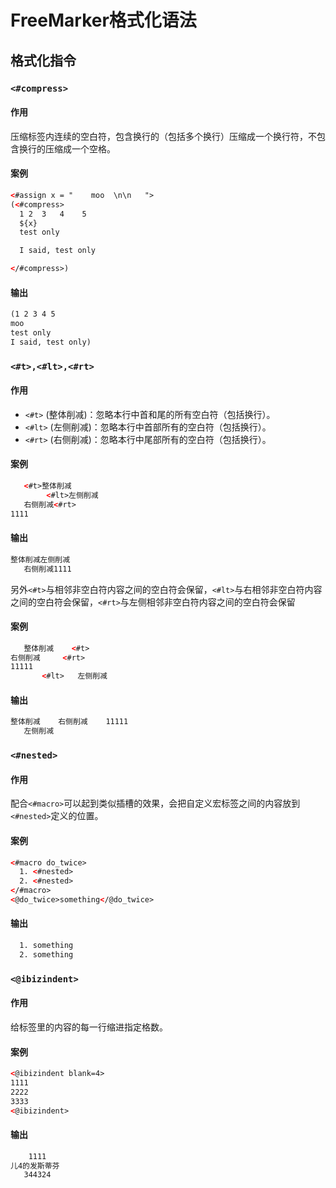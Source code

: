 # FreeMarker格式化语法

## 格式化指令

### `<#compress>`

#### 作用

压缩标签内连续的空白符，包含换行的（包括多个换行）压缩成一个换行符，不包含换行的压缩成一个空格。

#### 案例

```xml
<#assign x = "    moo  \n\n   ">
(<#compress>
  1 2  3   4    5
  ${x}
  test only

  I said, test only

</#compress>)
```

#### 输出

```xml
(1 2 3 4 5
moo
test only
I said, test only)
```

### `<#t>,<#lt>,<#rt>`

#### 作用

- `<#t>` (整体削减)：忽略本行中首和尾的所有空白符（包括换行）。
- `<#lt>` (左侧削减)：忽略本行中首部所有的空白符（包括换行）。
- `<#rt>` (右侧削减)：忽略本行中尾部所有的空白符（包括换行）。

#### 案例

```xml
   <#t>整体削减
        <#lt>左侧削减
   右侧削减<#rt>
1111
```

#### 输出

```xml
整体削减左侧削减
   右侧削减1111
```

另外`<#t>`与相邻非空白符内容之间的空白符会保留，`<#lt>`与右相邻非空白符内容之间的空白符会保留，`<#rt>`与左侧相邻非空白符内容之间的空白符会保留

#### 案例

```xml
   整体削减    <#t>
右侧削减     <#rt>
11111
       <#lt>   左侧削减
```

#### 输出

```xml
整体削减    右侧削减    11111
   左侧削减
```

### `<#nested>`

#### 作用

配合`<#macro>`可以起到类似插槽的效果，会把自定义宏标签之间的内容放到`<#nested>`定义的位置。

#### 案例

```xml
<#macro do_twice>
  1. <#nested>
  2. <#nested>
</#macro>
<@do_twice>something</@do_twice>
```

#### 输出

```xml
  1. something
  2. something
```

### `<@ibizindent>`

#### 作用

给标签里的内容的每一行缩进指定格数。

#### 案例

```xml
<@ibizindent blank=4>
1111
2222
3333
<@ibizindent>
```

#### 输出

```xml
    1111
儿4的发斯蒂芬
   344324
```

